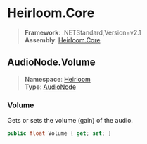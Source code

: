 # Heirloom.Core

> **Framework**: .NETStandard,Version=v2.1  
> **Assembly**: [Heirloom.Core][0]  

## AudioNode.Volume

> **Namespace**: [Heirloom][0]  
> **Type**: [AudioNode][1]  

### Volume

Gets or sets the volume (gain) of the audio.

```cs
public float Volume { get; set; }
```

[0]: ../../../Heirloom.Core.md
[1]: ../AudioNode.md
